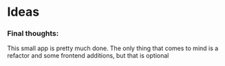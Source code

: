 # Ideas

### Final thoughts:

This small app is pretty much done. The only thing that comes to mind is a refactor and some frontend additions, but that is optional

